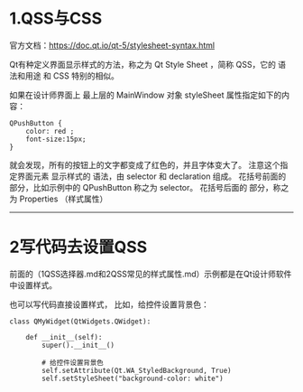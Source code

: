 
# 1.QSS与CSS
官方文档：https://doc.qt.io/qt-5/stylesheet-syntax.html

Qt有种定义界面显示样式的方法，称之为 Qt Style Sheet ，简称 QSS，它的 语法和用途 和 CSS 特别的相似。

如果在设计师界面上 最上层的 MainWindow 对象 styleSheet 属性指定如下的内容：

```
QPushButton {
    color: red ;
    font-size:15px;
}
```
就会发现，所有的按钮上的文字都变成了红色的，并且字体变大了。
注意这个指定界面元素 显示样式的 语法，由 selector 和 declaration 组成。
花括号前面的 部分，比如示例中的 QPushButton 称之为 selector。
花括号后面的 部分，称之为 Properties （样式属性）

---------------------

# 2写代码去设置QSS
前面的（1QSS选择器.md和2QSS常见的样式属性.md）示例都是在Qt设计师软件中设置样式。

也可以写代码直接设置样式， 比如，给控件设置背景色：
```
class QMyWidget(QtWidgets.QWidget):

    def __init__(self):
        super().__init__()

        # 给控件设置背景色
        self.setAttribute(Qt.WA_StyledBackground, True)
        self.setStyleSheet("background-color: white")
```

